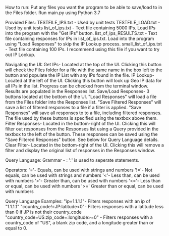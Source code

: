 How to run:
Put any files you want the program to be able to save/load to in the Files folder.  Run main.py using Python 3.7

Provided Files:
TESTFILE_IPS.txt - Used by unit tests
TESTFILE_LOAD.txt - Used by unit tests
list_of_ips.txt - Text file containing 5000 IPs.  Load IPs into the program with the "Get IPs" button.
list_of_ips_RESULTS.txt - Text file containing responses for IPs in list_of_ips.txt.  Load into the program using "Load Responses" to skip the IP Lookup process.
small_list_of_ips.txt - Text file containing 100 IPs.  I recommend using this file if you want to try out IP Lookup.

Navigating the UI:
Get IPs- Located at the top of the UI.  Clicking this button will check the Files folder for a file with the same name in the box left to the button and populate the IP List with any IPs found in the file.
IP Lookup- Located at the left of the UI.  Clicking this button will look up Geo IP data for all IPs in the list.  Progress can be checked from the terminal window.  Results are populated in the Responses list.
Save/Load Responses- 3 buttons located at the bottom of the UI.  "Load Responses" will load a file from the Files folder into the Responses list.  "Save Filtered Responses" will save a list of filtered responses to a file if a filter is applied.  "Save Responses" will save all responses to to a file, including filtered responses.  The file used by these buttons is specified using the textbox above them.
Filter Responses- Located in the bottom-right of the UI.  Clicking this will filter out responses from the Responses list using a Query provided in the textbox to the left of the button.  These responses can be saved using the "Save Filtered Responses" button.  See below for Query Language details.
Clear Filter- Located in the bottom-right of the UI.  Clicking this will remove a filter and display the original list of responses in the Responses window.

Query Language:
Grammar - <key><operator><value>:<key><operator><value>
':' is used to seperate statements.

Operators:
'='- Equals, can be used with strings and numbers
'!='- Not equals, can be used with strings and numbers
'<'- Less than, can be used with numbers
'>'- Greater than, can be used with numbers
'<='- Less than or equal, can be used with numbers
'>=' Greater than or equal, can be used with numbers

Query Language Examples:
"ip=1.1.1.1"- Filters responses with an ip of "1.1.1.1"
"country_code!=JP:latitude<0"- Filters responses with a latitude less than 0 if JP is not their country_code
"country_code=US:zip_code=:longitude>=0" - Filters responses with a country_code of "US", a blank zip code, and a longitude greater than or equal to 0.